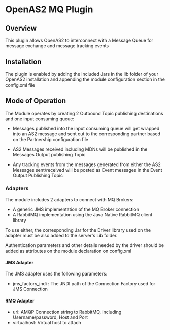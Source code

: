 # OpenAS2 MQ Plugin

## Overview
This plugin allows OpenAS2 to interconnect with a Message Queue for message exchange
and message tracking events
## Installation
The plugin is enabled by adding the included Jars in the lib folder of your OpenAS2
installation and appending the module configuration section in the config.xml file
## Mode of Operation
The Module operates by creating 2 Outbound Topic publishing destinations and one 
input consuming queue:

 - Messages published into the input consuming queue will get wrapped into an AS2 message 
and sent out to the corresponding partner based on the Partnership configuration file

 - AS2 Messages received including MDNs will be published in the Messages Output 
publishing Topic

 - Any tracking events from the messages generated from either the AS2 Messages sent/received
will be posted as Event messages in the Event Output Publishing Topic

### Adapters
The module includes 2 adapters to connect with MQ Brokers:
 - A generic JMS implementation of the MQ Broker connection
 - A RabbitMQ implementation using the Java Native RabbitMQ client library

To use either, the corresponding Jar for the Driver library used on the adapter
must be also added to the server's Lib folder.

Authentication parameters and other details needed by the driver should be added
as attributes on the module declaration on config.xml

#### JMS Adapter
The JMS adapter uses the following parameters:
  - jms_factory_jndi : The JNDI path of the Connection Factory used for JMS Connection
#### RMQ Adapter
  - uri: AMQP Connection string to RabbitMQ, including Username/password, Host and Port
  - virtualhost: Virtual host to attach
